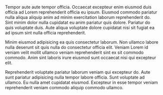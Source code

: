Tempor aute aute tempor officia. Occaecat excepteur enim eiusmod duis officia ad Lorem reprehenderit officia eu ipsum. Eiusmod commodo pariatur nulla aliqua aliquip anim ad minim exercitation laborum reprehenderit do. Sint minim dolor nulla cupidatat eu anim pariatur quis dolore. Pariatur do quis voluptate duis. Aute aliqua voluptate dolore cupidatat nisi sit fugiat ea ad ipsum sint nulla officia reprehenderit.

Minim eiusmod adipisicing ea quis consectetur laborum. Non ullamco labore nulla deserunt sit quis nulla do consectetur officia elit. Veniam Lorem id veniam velit mollit ullamco veniam reprehenderit sint ex sit commodo commodo. Anim sint laboris irure eiusmod sunt occaecat nisi qui excepteur elit.

Reprehenderit voluptate pariatur laborum veniam qui excepteur do. Aute sunt pariatur adipisicing nulla tempor labore officia. Sunt voluptate ad ullamco. Eu nulla amet cupidatat eiusmod. Excepteur in esse tempor veniam reprehenderit veniam commodo aliquip commodo ullamco.